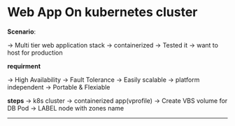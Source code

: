 # Web App On kubernetes cluster 

**Scenario**:

  -> Multi tier web application stack 
  -> containerized 
  -> Tested it 
  ->  want to host for production 
  
**requirment**

  -> High Availability 
  ->  Fault Tolerance 
  ->  Easily scalable 
  ->  platform independent 
  -> Portable & Flexiable 

**steps**
  -> k8s cluster 
  ->  containerized app(vprofile)
  ->  Create VBS volume for DB Pod 
  ->  LABEL node with zones name 

****
    
